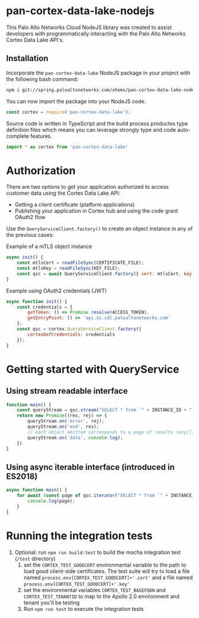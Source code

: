 # pan-cortex-data-lake-nodejs
This Palo Alto Networks Cloud NodeJS library was created to assist developers
with programmatically interacting with the Palo Alto Networks Cortex Data Lake
API's.

## Installation
Incorporate the `pan-cortex-data-lake` NodeJS package in your project with the following
bash command:

```bash
npm i git://spring.paloaltonetworks.com/xhoms/pan-cortex-data-lake-nodejs
```

You can now import the package into your NodeJS code.

```javascript
const cortex = require('pan-cortex-data-lake');
```

Source code is written in TypeScript and the build process productes type
definition files which means you can leverage strongly type and code
auto-complete features.

```ts
import * as cortex from 'pan-cortex-data-lake'
```

# Authorization
There are two options to get your application authorized to access customer data
using the Cortex Data Lake API:
* Getting a client certificate (platform applications)
* Publishing your application in Cortex hub and using the code grant OAuth2 flow

Use the `QueryServiceClient.factory()` to create an object instance in any of
the previous cases:

Example of a mTLS object instance
```javascript
async init() {
    const mtlsCert = readFileSync(CERTIFICATE_FILE);
    const mtlsKey = readFileSync(KEY_FILE);
    const qsc = await QueryServiceClient.factory({ cert: mtlsCert, key: mtlsKey });
}
```

Example using OAuth2 credentials (JWT)
```javascript
async function init() {
    const credentials = {
        getToken: () => Promise.resolve(ACCESS_TOKEN),
        getEntryPoint: () => 'api.us.cdl.paloaltonetworks.com'
    };
    const qsc = cortex.QueryServiceClient.factory({
        cortexDefCredentials: credentials
    });
}
```

# Getting started with QueryService
## Using stream readable interface
```javascript
function main() {
    const queryStream = qsc.stream("SELECT * from `" + INSTANCE_ID + ".firewall.traffic` LIMIT 10");
    return new Promise((res, rej) => {
        queryStream.on('error', rej);
        queryStream.on('end', res);
        // each object emitted corresponds to a page of results (any[])
        queryStream.on('data', console.log);
    })
}
```
## Using async iterable interface (introduced in ES2018)
```javascript
async function main() {
    for await (const page of qsc.iterator("SELECT * from `" + INSTANCE_ID + ".firewall.traffic` LIMIT 10")) {
        console.log(page);
    }
}
```

# Running the integration tests
1. Optional: run `npm run build:test` to build the mocha integration test (`/test` directory)
    1. set the `CORTEX_TEST_GOODCERT` environmental variable to the path to load good client-side certificates. The test suite will try to load a file named `process.env[CORTEX_TEST_GOODCERT]+'.cert'` and a file named `process.env[CORTEX_TEST_GOODCERT]+'.key'`
    2. set the environmental variables `CORTEX_TEST_BASEFQDN` and `CORTEX_TEST_TENANTID` to map to the Apollo 2.0 environment and tenant you'll be testing
    3. Run `npm run test` to execute the integration tests
